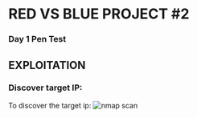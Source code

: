 # RED VS BLUE PROJECT #2


### Day 1 Pen Test
## **EXPLOITATION**

### **Discover target IP:**

To discover the target ip:
![nmap scan](https://user-images.githubusercontent.com/96896057/176231038-50e01034-7818-4772-9f70-7a10cb988e0e.png)
